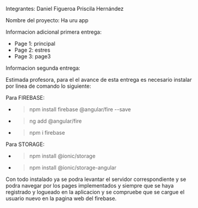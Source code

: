 Integrantes:
  Daniel Figueroa
  Priscila Hernández

Nombre del proyecto:
  Ha uru app
  
Informacion adicional primera entrega:
  - Page 1: principal
  - Page 2: estres
  - Page 3: page3






Informacion segunda entrega:
  
  Estimada profesora, para el el avance de esta entrega es necesario instalar por linea de comando lo siguiente:
  
  Para FIREBASE:
  
  -	>npm install firebase @angular/fire --save
  -	>ng add @angular/fire 
  -	>npm i firebase



  Para STORAGE:
  
  - >npm install @ionic/storage
  - >npm install @ionic/storage-angular

Con todo instalado ya se podra levantar el servidor correspondiente y se podra navegar por los pages implementados y siempre que se haya registrado y logueado en la aplicacion y se compruebe que se cargue el usuario nuevo en la pagina web del firebase.
